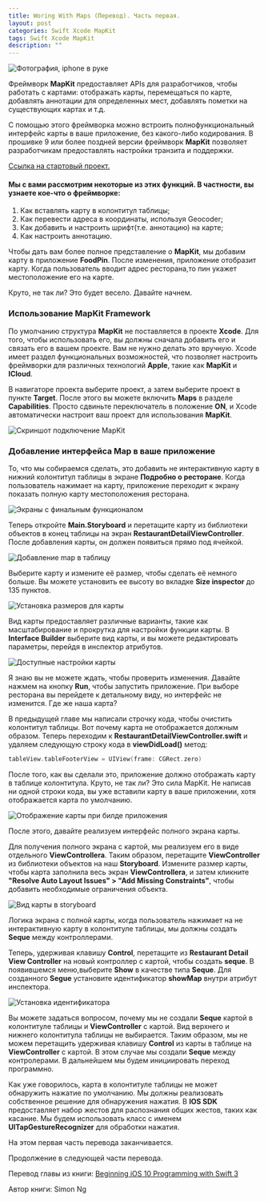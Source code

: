 ```yaml
---
title: Woring With Maps (Перевод). Часть первая.
layout: post
categories: Swift Xcode MapKit
tags: Swift Xcode MapKit
description: ""
---
```


![Фотография, iphone в руке](https://monosnap.com/file/mqI5Xl60up7h06IKAg6homuqIfbQMD.png)

Фреймворк **MapKit** предоставляет APIs для разработчиков, чтобы работать с картами:
отображать карты, перемещаться по карте, добавлять аннотации для определенных
мест, добавлять пометки на существующих картах и т.д.

С помощью этого фреймворка можно встроить полнофункциональный интерфейс карты
в ваше приложение, без какого-либо кодирования. В прошивке 9 или более поздней
версии фреймворк **MapKit** позволяет разработчикам предоставлять настройки
транзита и поддержки.

[Ссылка на стартовый проект.](http://www.appcoda.com/resources/swift3/FoodPinAnimationExercise.zip)

#### Мы с вами рассмотрим некоторые из этих функций. В частности, вы узнаете кое-что о фреймворке:
1. Как вставлять карту в колонтитул таблицы;
2. Как перевести адреса в координаты, используя Geocoder;
3. Как добавить и настроить шрифт(т.е. аннотацию) на карте;
4. Как настроить аннотацию.

Чтобы дать вам более полное представление о **MapKit**, мы добавим
карту в приложение **FoodPin**. После изменения, приложение отобразит карту. Когда
пользователь вводит адрес ресторана,то пин укажет местоположение его на карте.

Круто, не так ли? Это будет весело. Давайте начнем.

### Использование MapKit Framework
По умолчанию структура **MapKit** не поставляется в проекте **Xcode**. Для того,
чтобы использовать его, вы должны сначала добавить его и связать его в вашем проекте.
Вам не нужно делать это вручную. Xcode имеет раздел функциональных возможностей,
что позволяет настроить фреймворки для различных технологий **Apple**,
такие как **MapKit** и **ICloud**.

В навигаторе проекта выберите проект, а затем выберите проект в пункте **Target**.
После этого вы можете включить **Maps** в разделе **Capabilities**. Просто
сдвиньте переключатель в положение **ON**, и Xcode автоматически настроит
ваш проект для использования **MapKit**.

![Скриншот подключение MapKit](https://monosnap.com/file/Q0zMn08vRDwh67JwKxRyFctuoabn0m.png)

### Добавление интерфейса Map в ваше приложение
То, что мы собираемся сделать, это добавить не интерактивную карту в нижний
колонтитул таблицы в экране **Подробно о ресторане**. Когда пользователь нажимает
на карту, приложение переходит к экрану показать полную карту местоположения ресторана.

![Экраны с финальным функционалом](https://monosnap.com/file/9m5dIgpyj0Q5rPyElVWqiqHV3oS46w.png)

Теперь откройте **Main.Storyboard** и перетащите карту из библиотеки объектов в
конец таблицы на экран **RestaurantDetailViewController**. После добавления карты,
он должен появиться прямо под ячейкой.

![Добавление map в таблицу](https://monosnap.com/file/7EB8RGWq8R0ieoKvQAk0J6xvjXBFRO.png)

Выберите карту и измените её размер, чтобы сделать её немного больше. Вы можете
установить ее высоту во вкладке **Size inspector** до 135 пунктов.

![Установка размеров для карты](https://monosnap.com/file/N1P0pk5iwdic6F1iMMJ1mDXTOTe1Qb.png)

Вид карты предоставляет различные варианты, такие как масштабирование и прокрутка
для настройки функции карты. В **Interface Builder** выберите вид карты,
и вы можете редактировать параметры, перейдя в инспектор атрибутов.

![Доступные настройки карты](https://monosnap.com/file/SWLhzf5hIcugKqQ4TuvJ3iK4pqHds1.png)

Я знаю вы не можете ждать, чтобы проверить изменения. Давайте нажмем на
кнопку **Run**, чтобы запустить приложение. При выборе ресторана вы перейдете к
детальному виду, но интерфейс не изменится. Где же наша карта?

В предыдущей главе мы написали строчку кода, чтобы очистить колонтитул таблицы.
Вот почему карта не отображается должным образом. Теперь переходим
к **RestaurantDetailViewController.swift** и удаляем следующую строку
кода в **viewDidLoad()** метод:

```swift
tableView.tableFooterView = UIView(frame: CGRect.zero)
```

После того, как вы сделали это, приложение должно отображать карту в
таблице колонтитула. Круто, не так ли? Это сила MapKit. Не написав ни
одной строки кода, вы уже вставили карту в ваше приложении, хотя отображается
карта по умолчанию.

![Отображение карты при билде приложения](https://monosnap.com/file/sEsjaCbTocMB7w0CLfsnowjhwsztyR.png)

После этого, давайте реализуем интерфейс полного экрана карты.

Для получения полного экрана с картой, мы реализуем его в виде отдельного **ViewControllera**.
Таким образом, перетащите **ViewController** из библиотеки объектов на наш **Storyboard**.
Измените размер карты, чтобы карта заполнила весь экран **ViewControllera**,
и затем кликните **"Resolve Auto Layout Issues" > "Add Missing Constraints"**,
чтобы добавить необходимые ограничения объекта.

![Вид карты в storyboard](https://monosnap.com/file/YRnlKcBpEesCEqT4YNalwKYHCpgel7.png)

Логика экрана с полной карты, когда пользователь нажимает на не интерактивную карту в
колонтитуле таблицы, мы должны создать **Seque** между контроллерами.

Теперь, удерживая клавишу **Control**, перетащите из **Restaurant Detail View Controller**
на новый контроллер с картой, чтобы создать **seque**. В появившемся меню,выберите **Show**
в качестве типа **Seque**. Для созданного **Segue** установите идентификатор **showMap**
внутри атрибут инспектора.

![Установка идентификатора](https://monosnap.com/file/vPOWk1WJYQs0n5HNNjzDOYpAJVrtbs.png)

Вы можете задаться вопросом, почему мы не создали **Seque** картой в колонтитуле таблицы
и **ViewController** с картой. Вид верхнего и нижнего колонтитула таблицы не выбирается.
Таким образом, мы не можем перетащить удерживая клавишу **Control**  из карты в таблице
на **ViewController** с картой. В этом случае мы создали **Seque** между контролерами.
В дальнейшем мы будем инициировать переход программно.

Как уже говорилось, карта в колонтитуле таблицы не может обнаружить нажатие по умолчанию.
Мы должны реализовать собственное решение для обнаружения нажатия. В **IOS SDK**
предоставляет набор жестов для распознания общих жестов, таких как касание.
Мы будем использовать класс с именем **UITapGestureRecognizer** для обработки нажатия.

На этом первая часть перевода заканчивается.

Продолжение в следующей части перевода.

Перевод главы из книги: [Beginning iOS 10 Programming with Swift 3](https://www.amazon.com/Beginning-iOS-10-Programming-Swift/dp/1520222599/ref=sr_1_1?s=books&ie=UTF8&qid=1487189058&sr=1-1&keywords=Simon+Ng)

Автор книги: Simon Ng



